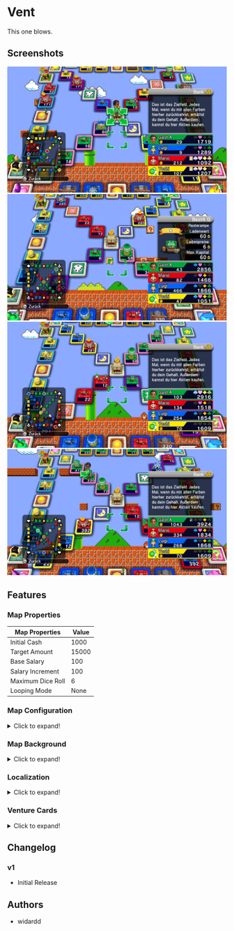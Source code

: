 # Vent

This one blows.

## Screenshots

![vent0.frb](vent0.png)
![vent1.frb](vent1.png)
![vent2.frb](vent2.png)
![vent3.frb](vent3.png)

## Features

### Map Properties

| Map Properties    |      Value |
| ----------------- | ---------- |
| Initial Cash      |       1000 |
| Target Amount     |      15000 |
| Base Salary       |        100 |
| Salary Increment  |        100 |
| Maximum Dice Roll |          6 |
| Looping Mode      |       None |

### Map Configuration

<details>
  <summary>Click to expand!</summary>

| Map Configuration |                  Value |
| ----------------- | ---------------------- |
| Rules             |               Standard |
| Theme             |                  Mario |
| FRB File Name 1   |                  vent0 |
| FRB File Name 2   |                  vent1 |
| FRB File Name 3   |                  vent2 |
| FRB File Name 4   |                  vent3 |

</details>

### Map Background

<details>
  <summary>Click to expand!</summary>

| On  | Background | Description          |
| --- | ---------- | -------------------- |
|     | bg101      | Trodain Castle       |
|     | bg109      | The Observatory      |
|     | bg102      | Ghost Ship           |
|     | bg105      | Slimenia             |
|     | bg104      | Mt. Magmageddon      |
|     | bg106      | Robbin' Hood Ruins   |
|     | bg004      | Mario Stadium        |
|     | bg008      | Starship Mario       |
|     | bg002      | Mario Circuit        |
|     | bg001      | Yoshi's Island       |
|     | bg005      | Delfino Plaza        |
|     | bg003      | Peach's Castle       |
|     | bg107      | Alefgard             |
| :o: | bg006      | Super Mario Bros     |
|     | bg007      | Bowser's Castle      |
|     | bg009      | Good Egg Galaxy      |
|     | bg103      | The Colossus         |
|     | bg108      | Alltrades Abbey      |
|     | bg901      | Practice Board       |

</details>

### Localization

<details>
  <summary>Click to expand!</summary>
    
| Message   | String |
| --------- | ------ |
| Name (DE) |                       Vent |
| Desc (DE) |                Dreht durch |

</details>

### Venture Cards

<details>
  <summary>Click to expand!</summary>

| ID  | On  | Description                                                                                                      |
| --- | --- | ---------------------------------------------------------------------------------------------------------------- |
|   1 |     | Adventurous turning point! You can choose which way to move on your next go, (player's name).                    |
|   2 | :o: | Venture on! Roll the die again and move forward.                                                                 |
|   3 |     | Venture through space! Zoom over to any non-venture, non-suit square you like!                                   |
|   4 | :o: | Moneymaking venture! Roll the die and get 40 times the number shown in gold coins from the player in 1st place!  |
|   5 |     | Venture through space! Zoom over to any shop or vacant plot!                                                     |
|   6 | :o: | Venture through space! Zoom over to any venture or suit square!                                                  |
|   7 | :o: | Special bonus! Your shops all grow by 7%!                                                                        |
|   8 | :o: | Venture on! Everyone's shop prices increase by 30%! Now roll the die and move again.                             |
|   9 | :o: | Venture on! Everyone's shops close for the day! Now roll the die and move again.                                 |
|  10 | :o: | Venture on! Everyone's shop prices cut in half! Now roll the die and move again.                                 |
|  11 |     | Moneymaking venture! Roll the die and get 11 times the number shown in gold coins from all other players!        |
|  12 |     | Capital venture! You can invest capital in any of your shops.                                                    |
|  13 |     | Misadventure! The values of all your shops drop by 13%!                                                          |
|  14 |     | Misadventure! You give everyone 30G each!                                                                        |
|  15 | :o: | Moneymaking venture! Roll the die and get 50 times the number shown in gold coins from the bank!                 |
|  16 |     | Random venture! Shops expand in three districts picked at random!                                                |
|  17 |     | Special bonus! You receive half of your salary!                                                                  |
|  18 | :o: | Misadventure! The bank is forcibly buying you out! You're compelled to sell a shop for only twice its value.     |
|  19 | :o: | Price hike venture! Your shop prices go up by 30% until your next turn.                                          |
|  20 | :o: | Revaluation venture! You can expand any one of your shops by 20%.                                                |
|  21 | :o: | Random venture! You receive 20 stocks in a district picked at random!                                            |
|  22 | :o: | Cashback venture! You can sell a shop back to the bank for twice its shop value.                                 |
|  23 | :o: | Revaluation venture! You can expand any one of your shops by 50%.                                                |
|  24 |     | Misadventure! The bank is forcibly buying you out! You're compelled to sell a shop for 200G more than its value. |
|  25 | :o: | Misadventure! Your shop prices halve until your next turn!                                                       |
|  26 |     | Lucky venture! You get a big commission until your next turn!                                                    |
|  27 | :o: | Special bonus! You receive 27 times the number of shops you own in gold coins from the bank!                     |
|  28 | :o: | Cameo adventure! A goodybag appears!                                                                             |
|  29 | :o: | Freebie! Take a Heart!                                                                                           |
|  30 | :o: | Venture on! All shops charge a 100G flat rate! Now roll the die and move again.                                  |
|  31 |     | Random venture! Shops expand by 10% in a district picked at random!                                              |
|  32 | :o: | Random venture! Shops expand by 20% in a district picked at random!                                              |
|  33 | :o: | Cashback venture! You can sell a shop back to the bank for three times its shop value.                           |
|  34 |     | Dicey adventure! Roll 1/3/5 and your shops close for the day. Roll 2/4/6 and everyone else's shops close.        |
|  35 |     | Stock venture! You can sell stocks you own at 35% above the market value.                                        |
|  36 | :o: | Capital venture! You can pay 100G for the chance to invest in your shops.                                        |
|  37 |     | Random venture! Shops expand by 30% in a district picked at random!                                              |
|  38 | :o: | Stock venture! You can buy stocks in a district of your choice at 10% above the market value.                    |
|  39 | :o: | Suit venture! Buy a Suit Yourself card for 100G.                                                                 |
|  40 | :o: | Misadventure! You give away 10% of your ready cash to the player in last place!                                  |
|  41 | :o: | Misadventure! Stock prices fall by 10% in a district picked at random!                                           |
|  42 |     | Misadventure! Stock prices fall by 20% in a district picked at random!                                           |
|  43 |     | Misadventure! You pay an assets tax of two gold coins per unit of stock that you own!                            |
|  44 | :o: | Misadventure! Roll the die and pay 44 times the number in gold coins to the player in last place!                |
|  45 | :o: | Dicey adventure! Roll 1/3/5 to warp to a take-a-break square. Roll 2/4/6 to warp to the arcade.                  |
|  46 | :o: | Misadventure! You drop your wallet and lose 10% of your ready cash!                                              |
|  47 | :o: | Dicey adventure! Roll 2-6 to get all the suits. Roll 1 and lose all your suits.                                  |
|  48 |     | Misadventure! All shops in a district picked at random fall in value by 10%!                                     |
|  49 | :o: | Misadventure! All shops in a district picked at random fall in value by 20%!                                     |
|  50 | :o: | Venture on! Move forward the same number of squares again.                                                       |
|  51 |     | Venture on! Move forward 1 square more.                                                                          |
|  52 |     | Venture on! Move forward another 2 squares.                                                                      |
|  53 |     | Venture through space! Zoom over to the bank!                                                                    |
|  54 |     | Venture through space! Pay 100G to zoom straight to the bank!                                                    |
|  55 | :o: | Venture on! Roll the die again and move forward (with an invitation to browse thrown in!).                       |
|  56 |     | Venture on! Roll the die again and move forward (with a half-price special offer thrown in!).                    |
|  57 |     | Venture through space! Zoom to any square you like.                                                              |
|  58 | :o: | Venture through space! Pay 100G to zoom to any non-venture, non-suit square you like!                            |
|  59 | :o: | Stock venture! You can buy stocks in a district of your choice at 10% below the market value.                    |
|  60 | :o: | Random venture! Stock prices increase by 10% in a district picked at random!                                     |
|  61 |     | Special bonus! You receive a 10% dividend on your stocks!                                                        |
|  62 | :o: | Special bonus! You receive a 20% dividend on your stocks!                                                        |
|  63 | :o: | Random venture! Stock prices increase by 20% in a district picked at random!                                     |
|  64 |     | Random venture! Stock prices increase by 30% in a district picked at random!                                     |
|  65 |     | Forced buyout! You can buy a vacant plot or shop for five times its value, whether someone else owns it or not.  |
|  66 |     | Special bonus! You receive 10 of the most valuable stocks!                                                       |
|  67 |     | Stock venture! You can buy stocks in a district of your choice.                                                  |
|  68 |     | Special arcade adventure! You're invited to play Memory Block!                                                   |
|  69 | :o: | Stock venture! You can sell stocks you own at 20% above the market value.                                        |
|  70 |     | Special bonus! You get a sudden promotion and receive a salary! (You lose any suits you have.)                   |
|  71 | :o: | Capital venture! You can invest up to 200G of the bank's money in your shops.                                    |
|  72 | :o: | Dicey adventure! Roll 1/3/5 to take 20 times the number of your shops in gold coins. Roll 2/4/6 to pay the same. |
|  73 |     | Property venture! You can buy any unowned shop or vacant plot.                                                   |
|  74 |     | Misadventure! You are forced to auction one of your shops (with a starting price of twice the shop's value).     |
|  75 | :o: | Property venture! You can buy any unowned shop or vacant plot for twice its value.                               |
|  76 |     | Special arcade adventure! You're invited to play Round the Blocks!                                               |
|  77 | :o: | Freebie! Take five of each district's stocks.                                                                    |
|  78 |     | Property venture! You can buy any unowned shop or vacant plot for 200G more than its value.                      |
|  79 |     | Forced buyout! You can buy a vacant plot or shop for three times its value, whether someone else owns it or not. |
|  80 | :o: | Freebie! Take a Spade!                                                                                           |
|  81 | :o: | Misadventure! All other players can only move forward 1 on their next turn.                                      |
|  82 | :o: | Freebie! Take a Club!                                                                                            |
|  83 | :o: | Dicey adventure! Roll 1/3/5 and warp to a random location. Roll 2/4/6 and everyone else warps.                   |
|  84 | :o: | Moneymaking venture! The winning player must pay you 10% of their ready cash!                                    |
|  85 |     | Moneymaking venture! Roll the die and get 85 times the number shown in gold coins from the bank!                 |
|  86 |     | Moneymaking venture! Take 100G from all other players!                                                           |
|  87 | :o: | Venture on! Roll the special all-7s-and-8s die and move forward again.                                           |
|  88 | :o: | Misadventure! All other players swap places!                                                                     |
|  89 | :o: | Freebie! All players take a Suit Yourself card!                                                                  |
|  90 | :o: | Price hike venture! All shop prices go up by 30% until your next turn.                                           |
|  91 | :o: | Cameo adventure! A healslime appears!                                                                            |
|  92 |     | Cameo adventure! Lakitu appears!                                                                                 |
|  93 |     | Dicey adventure! Roll 1/3/5 and your shops expand by 10%. Roll 2/4/6 and everyone else's shops expand by 5%.     |
|  94 | :o: | Freebie! Take a Diamond!                                                                                         |
|  95 |     | Misadventure! You throw an impromptu party. All other players come to your location!                             |
|  96 | :o: | Misadventure! All players scramble to another player's location!                                                 |
|  97 | :o: | Stock rise venture! Increase stock value by 20% in a district of your choice.                                    |
|  98 | :o: | Forced buyout! You can buy a vacant plot or shop for four times its value, whether someone else owns it or not.  |
|  99 |     | Freebie! What's inside...?                                                                                       |
| 100 | :o: | Freebie! Take a Suit Yourself card!                                                                              |
| 101 |     | Special bonus! Your shops all grow by 21%!                                                                       |
| 102 |     | Moneymaking venture! Roll the die and get 33 times the number shown in gold coins from all other players!        |
| 103 |     | Misadventure! The values of all your shops drop by 25%!                                                          |
| 104 |     | Misadventure! You give everyone 80G each!                                                                        |
| 105 |     | Moneymaking venture! Roll the die and get the number shown x your level x 40G from the bank!                     |
| 106 |     | Freebie! Roll the die and get half the number shown of Suit Yourself cards! (Decimals will be rounded down.)     |
| 107 |     | Revaluation venture! You can expand any one of your shops by 30%.                                                |
| 108 |     | Cashback venture! You can sell a shop back to the bank for four times its shop value.                            |
| 109 |     | Revaluation venture! You can expand any one of your shops by 75%.                                                |
| 110 |     | Special bonus! You receive 77 times the number of shops you own in gold coins from the bank!                     |
| 111 |     | Cashback venture! You can sell a shop back to the bank for 500G more than its shop value.                        |
| 112 | :o: | Special bonus! You receive 100 times the number of shops you own in gold coins!                                  |
| 113 |     | Moneymaking venture! Roll the die and get the number shown x your level x 20G from the bank!                     |
| 114 |     | Moneymaking venture! Take your level times 40G from all other players!                                           |
| 115 | :o: | Misadventure! All other players can only move forward 7 on their next turn.                                      |
| 116 |     | Moneymaking venture! Roll the die and get 60 times the number shown in gold coins from the player in 1st place!  |
| 117 |     | Adventurous turning point! Everyone gets to choose which way to move on their next go.                           |
| 118 | :o: | Lucky venture! You get a really big commission until your next turn!                                             |
| 119 | :o: | Misadventure! You give 20% of your ready cash to the player in last place!                                       |
| 120 |     | Misadventure! You drop your wallet and lose 20% of your ready cash!                                              |
| 121 |     | Capital venture! You can invest up to 400G of the bank's money in your shops.                                    |
| 122 | :o: | Moneymaking venture! The winning player must pay you 20% of their ready cash!                                    |
| 123 |     | Dicey adventure! Roll 1/3/5 and your shops expand by 20%. Roll 2/4/6 and everyone else's shops expand by 5%.     |
| 124 |     | Suit venture! Buy a Suit Yourself card for 50G.                                                                  |
| 125 |     | Dicey adventure! Roll 1/3/5 to warp to a boon square. Roll 2/4/6 to warp to the arcade.                          |
| 126 | :o: | Revaluation venture! Roll the die and expand your shops by 2% for each number.                                   |
| 127 |     | Special arcade adventure! You're invited to play Round the Blocks and Memory Block!                              |
| 128 |     | Special bonus! You receive 55 times the number of shops you own in gold coins from the bank!                     |

</details>

## Changelog

### v1
- Initial Release

## Authors

- widardd
